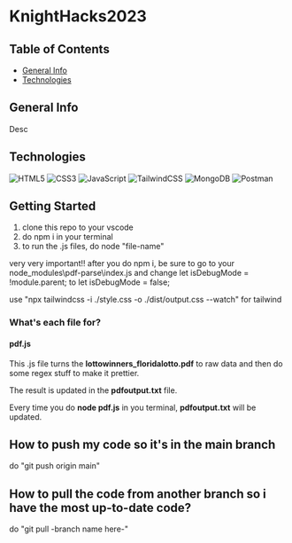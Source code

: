# KnightHacks2023

## Table of Contents

- [General Info](#general-info)
- [Technologies](#technologies)

## General Info

Desc

## Technologies

![HTML5](https://img.shields.io/badge/html5-%23E34F26.svg?style=for-the-badge&logo=html5&logoColor=white) ![CSS3](https://img.shields.io/badge/css3-%231572B6.svg?style=for-the-badge&logo=css3&logoColor=white) ![JavaScript](https://img.shields.io/badge/javascript-%23323330.svg?style=for-the-badge&logo=javascript&logoColor=%23F7DF1E) ![TailwindCSS](https://img.shields.io/badge/tailwindcss-%2338B2AC.svg?style=for-the-badge&logo=tailwind-css&logoColor=white) ![MongoDB](https://img.shields.io/badge/MongoDB-%234ea94b.svg?style=for-the-badge&logo=mongodb&logoColor=white) ![Postman](https://img.shields.io/badge/Postman-FF6C37?style=for-the-badge&logo=postman&logoColor=white)

## Getting Started

1. clone this repo to your vscode
2. do npm i in your terminal
3. to run the .js files, do node "file-name"

very very important!!
after you do npm i, be sure to go to your node_modules\pdf-parse\index.js
and change let isDebugMode = !module.parent; to let isDebugMode = false;

use "npx tailwindcss -i ./style.css -o ./dist/output.css --watch" for tailwind

### What's each file for?

#### pdf.js

This .js file turns the **lottowinners_floridalotto.pdf** to raw data and then do some regex stuff to make it prettier.

The result is updated in the **pdfoutput.txt** file.

Every time you do **node pdf.js** in you terminal, **pdfoutput.txt** will be updated.

## How to push my code so it's in the main branch

do "git push origin main"

## How to pull the code from another branch so i have the most up-to-date code?

do "git pull -branch name here-"
